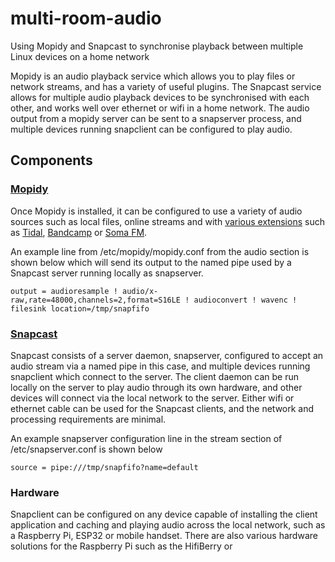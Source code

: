 # multi-room-audio
Using Mopidy and Snapcast to synchronise playback between multiple Linux devices on a home network

Mopidy is an audio playback service which allows you to play files or network streams, and has a variety of useful plugins. The Snapcast service allows for multiple audio playback devices to be synchronised with each other, and works well over ethernet or wifi in a home network. The audio output from a mopidy server can be sent to a snapserver process, and multiple devices running snapclient can be configured to play audio.

## Components

### [Mopidy](https://docs.mopidy.com/stable/installation/)

Once Mopidy is installed, it can be configured to use a variety of audio sources such as local files, online streams and with [various extensions](https://mopidy.com/ext/) such as [Tidal](https://mopidy.com/ext/tidal/), [Bandcamp](https://mopidy.com/ext/bandcamp/) or [Soma FM](https://mopidy.com/ext/somafm/).

An example line from /etc/mopidy/mopidy.conf from the audio section is shown below which will send its output to the named pipe used by a Snapcast server running locally as snapserver.
```
output = audioresample ! audio/x-raw,rate=48000,channels=2,format=S16LE ! audioconvert ! wavenc ! filesink location=/tmp/snapfifo
```
### [Snapcast](https://github.com/badaix/snapcast)

Snapcast consists of a server daemon, snapserver, configured to accept an audio stream via a named pipe in this case, and multiple devices running snapclient which connect to the server. The client daemon can be run locally on the server to play audio through its own hardware, and other devices will connect via the local network to the server. Either wifi or ethernet cable can be used for the Snapcast clients, and the network and processing requirements are minimal. 

An example snapserver configuration line in the stream section of /etc/snapserver.conf is shown below
```
source = pipe:///tmp/snapfifo?name=default
```
### Hardware

Snapclient can be configured on any device capable of installing the client application and caching and playing audio across the local network, such as a Raspberry Pi, ESP32 or mobile handset. There are also various hardware solutions for the Raspberry Pi such as the HifiBerry or 
